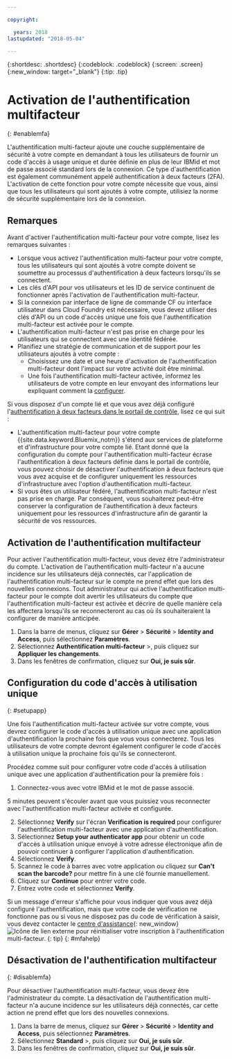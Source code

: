 ```yaml
---

copyright:

  years: 2018
lastupdated: "2018-05-04"

---
```


{:shortdesc: .shortdesc}
{:codeblock: .codeblock}
{:screen: .screen}
{:new_window: target="_blank"}
{:tip: .tip}

# Activation de l'authentification multifacteur
{: #enablemfa}

L'authentification multi-facteur ajoute une couche supplémentaire de sécurité à votre compte en demandant à tous les utilisateurs de fournir un code d'accès à usage unique et durée définie en plus de leur IBMid et mot de passe associé standard lors de la connexion. Ce type d'authentification est également communément appelé authentification à deux facteurs (2FA). L'activation de cette fonction pour votre compte nécessite que vous, ainsi que tous les utilisateurs qui sont ajoutés à votre compte, utilisiez la norme de sécurité supplémentaire lors de la connexion. 

## Remarques

Avant d'activer l'authentification multi-facteur pour votre compte, lisez les remarques suivantes :

* Lorsque vous activez l'authentification multi-facteur pour votre compte, tous les utilisateurs qui sont ajoutés à votre compte doivent se soumettre au processus d'authentification à deux facteurs lorsqu'ils se connectent. 
* Les clés d'API pour vos utilisateurs et les ID de service continuent de fonctionner après l'activation de l'authentification multi-facteur. 
* Si la connexion par interface de ligne de commande CF ou interface utilisateur dans Cloud Foundry est nécessaire, vous devez utiliser des clés d'API ou un code d'accès unique une fois que l'authentification multi-facteur est activée pour le compte. 
* L'authentification multi-facteur n'est pas prise en charge pour les utilisateurs qui se connectent avec une identité fédérée. 
* Planifiez une stratégie de communication et de support pour les utilisateurs ajoutés à votre compte :
  * Choisissez une date et une heure d'activation de l'authentification multi-facteur dont l'impact sur votre activité doit être minimal. 
  * Une fois l'authentification multi-facteur activée, informez les utilisateurs de votre compte en leur envoyant des informations leur expliquant comment la [configurer](mfa.html#setupapp).
  
Si vous disposez d'un compte lié et que vous avez déjà configuré l'[authentification à deux facteurs dans le portail de contrôle](/docs/customer-portal/cpenable2fa.html#customerportal_2fa), lisez ce qui suit : 

* L'authentification multi-facteur pour votre compte {{site.data.keyword.Bluemix_notm}} s'étend aux services de plateforme et d'infrastructure pour votre compte lié. Etant donné que la configuration du compte pour l'authentification multi-facteur écrase l'authentification à deux facteurs définie dans le portail de contrôle, vous pouvez choisir de désactiver l'authentification à deux facteurs que vous avez acquise et de configurer uniquement les ressources d'infrastructure avec l'option d'authentification multi-facteur. 
* Si vous êtes un utilisateur fédéré, l'authentification multi-facteur n'est pas prise en charge. Par conséquent, vous souhaiterez peut-être conserver la configuration de l'authentification à deux facteurs uniquement pour les ressources d'infrastructure afin de garantir la sécurité de vos ressources. 

## Activation de l'authentification multifacteur

Pour activer l'authentification multi-facteur, vous devez être l'administrateur du compte. L'activation de l'authentification multi-facteur n'a aucune incidence sur les utilisateurs déjà connectés, car l'application de l'authentification multi-facteur sur le compte ne prend effet que lors des nouvelles connexions. Tout administrateur qui active l'authentification multi-facteur pour le compte doit avertir les utilisateurs du compte que l'authentification multi-facteur est activée et décrire de quelle manière cela les affectera lorsqu'ils se reconnecteront au cas où ils souhaiteraient la configurer de manière anticipée. 

1. Dans la barre de menus, cliquez sur **Gérer** &gt; **Sécurité** &gt; **Identity and Access**, puis sélectionnez **Paramètres**.
2. Sélectionnez **Authentification multi-facteur** &gt;, puis cliquez sur **Appliquer les changements**.
3. Dans les fenêtres de confirmation, cliquez sur **Oui, je suis sûr**.

## Configuration du  code d'accès à utilisation unique
{: #setupapp}

Une fois l'authentification multi-facteur activée sur votre compte, vous devrez configurer le code d'accès à utilisation unique avec une application d'authentification la prochaine fois que vous vous connecterez. Tous les utilisateurs de votre compte devront également configurer le code d'accès à utilisation unique la prochaine fois qu'ils se connecteront.  

Procédez comme suit pour configurer votre code d'accès à utilisation unique avec une application d'authentification pour la première fois :

1. Connectez-vous avec votre IBMid et le mot de passe associé.  

5 minutes peuvent s'écouler avant que vous puissiez vous reconnecter avec l'authentification multi-facteur activée et configurée. 

2. Sélectionnez **Verify** sur l'écran **Verification is required** pour configurer l'authentification multi-facteur avec une application d'authentification. 
3. Sélectionnez **Setup your authenticator app** pour obtenir un code d'accès à utilisation unique envoyé à votre adresse électronique afin de pouvoir continuer à configurer l'application d'authentification. 
4. Sélectionnez **Verify**.
5. Scannez le code à barres avec votre application ou cliquez sur **Can't scan the barcode?** pour mettre fin à une clé fournie manuellement.  
6. Cliquez sur **Continue** pour entrer votre code. 
7. Entrez votre code et sélectionnez **Verify**. 

Si un message d'erreur s'affiche pour vous indiquer que vous avez déjà configuré l'authentification, mais que votre code de vérification ne fonctionne pas ou si vous ne disposez pas du code de vérification à saisir, vous devez contacter le [centre d'assistance](https://www.ibm.com/ibmid/myibm/help/us/helpdesk.html){: new_window} ![Icône de lien externe](../icons/launch-glyph.svg "Icône de lien externe") pour réinitialiser votre inscription à l'authentification multi-facteur.
{: tip}
{: #mfahelp}


## Désactivation de l'authentification multifacteur
{: #disablemfa}

Pour désactiver l'authentification multi-facteur, vous devez être l'administrateur du compte. La désactivation de l'authentification multi-facteur n'a aucune incidence sur les utilisateurs déjà connectés, car cette action ne prend effet que lors des nouvelles connexions. 

1. Dans la barre de menus, cliquez sur **Gérer** &gt; **Sécurité** &gt; **Identity and Access**, puis sélectionnez **Paramètres**.
2. Sélectionnez **Standard** &gt;, puis cliquez sur **Oui, je suis sûr**.
3. Dans les fenêtres de confirmation, cliquez sur **Oui, je suis sûr**.

